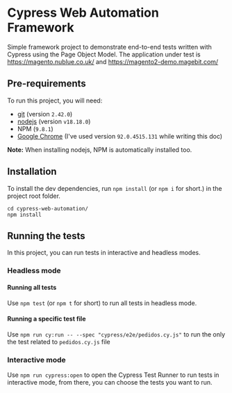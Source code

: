 # Cypress Web Automation Framework

Simple framework project to demonstrate end-to-end tests written with Cypress using the Page Object Model. The application under test is https://magento.nublue.co.uk/ and https://magento2-demo.magebit.com/

## Pre-requirements

To run this project, you will need:

- [git](https://git-scm.com/downloads) (version `2.42.0`)
- [nodejs](https://nodejs.org/en/) (version `v18.18.0`)
- NPM (`9.8.1`)
- [Google Chrome](https://www.google.com/intl/en_us/chrome/) (I've used version `92.0.4515.131` while writing this doc)

**Note:** When installing nodejs, NPM is automatically installed too.

## Installation

To install the dev dependencies, run `npm install` (or `npm i` for short.) in the project root folder.

```
cd cypress-web-automation/
npm install
```

## Running the tests

In this project, you can run tests in interactive and headless modes.

### Headless mode

#### Running all tests

Use `npm test` (or `npm t` for short) to run all tests in headless mode.

#### Running a specific test file

Use `npm run cy:run -- --spec "cypress/e2e/pedidos.cy.js"` to run the only the test related to `pedidos.cy.js` file

### Interactive mode

Use `npm run cypress:open` to open the Cypress Test Runner to run tests in interactive mode, from there, you can choose the tests you want to run.
